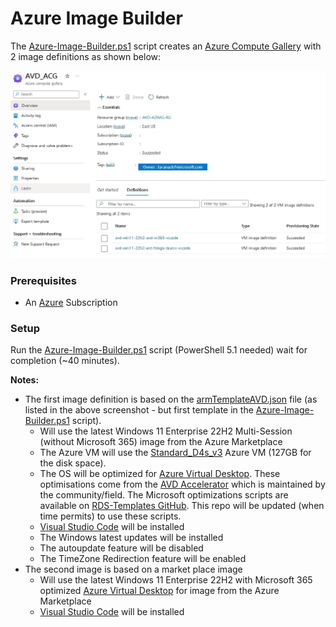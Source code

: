 # Azure Image Builder

The [Azure-Image-Builder.ps1](Azure-Image-Builder.ps1) script creates an [Azure Compute Gallery](https://learn.microsoft.com/en-us/azure/virtual-machines/azure-compute-gallery) with 2 image definitions as shown below:

![](docs/acg.jpg)

### Prerequisites 

  * An [Azure](https://portal.azure.com) Subscription

### Setup

Run the [Azure-Image-Builder.ps1](Azure-Image-Builder.ps1) script (PowerShell 5.1 needed) wait for completion (~40 minutes).

**Notes:**

* The first image definition is based on the [armTemplateAVD.json](armTemplateAVD.json) file (as listed in the above screenshot - but first template in the [Azure-Image-Builder.ps1](Azure-Image-Builder.ps1) script).
  * Will use the latest Windows 11 Enterprise 22H2 Multi-Session (without Microsoft 365) image from the Azure Marketplace
  * The Azure VM will use the [Standard_D4s_v3](https://learn.microsoft.com/en-us/azure/virtual-machines/dv3-dsv3-series) Azure VM (127GB for the disk space).
  * The OS will be optimized for [Azure Virtual Desktop](https://azure.microsoft.com/en-us/products/virtual-desktop). These optimisations come from the [AVD Accelerator](https://github.com/Azure/avdaccelerator) which is maintained by the community/field. The Microsoft optimizations scripts are available on [RDS-Templates GitHub](https://github.com/Azure/RDS-Templates/tree/master/CustomImageTemplateScripts). This repo will be updated (when time permits) to use these scripts. 
  * [Visual Studio Code](https://code.visualstudio.com/) will be installed
  * The Windows latest updates will be installed
  * The autoupdate feature will be disabled
  * The TimeZone Redirection feature will be enabled
* The second image is based on a market place image
  * Will use the latest Windows 11 Enterprise 22H2 with Microsoft 365 optimized [Azure Virtual Desktop](https://azure.microsoft.com/en-us/products/virtual-desktop) for image from the Azure Marketplace
  * [Visual Studio Code](https://code.visualstudio.com/) will be installed
